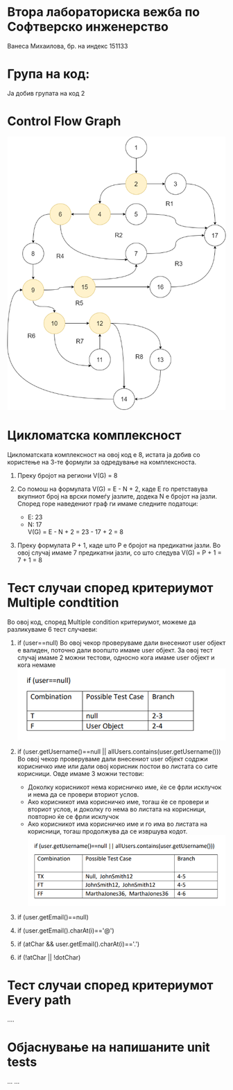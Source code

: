 # Втора лабораториска вежба по Софтверско инженерство
Ванеса Михаилова, бр. на индекс 151133

# Група на код:
Ја добив групата на код 2

# Control Flow Graph
![alt text](https://github.com/vmihailova/SI_Lab2_151133/blob/master/151133_Control_Flow.png?raw=true)

# Цикломатска комплексност
Цикломатската комплексност на овој код е 8, истата ја добив со користење на 3-те формули за одредување на комплексноста.

1. Преку бројот на региони
   V(G) = 8
   
2. Со помош на формулата V(G) = E - N + 2, каде E го претставува вкупниот број на врски помеѓу јазлите, додека N е бројот на јазли.     
   Според горе наведениот граф ги имаме следните податоци:
   - E: 23
   - N: 17   
   V(G) = E - N + 2 = 23 - 17 + 2 = 8

3. Преку формулата P + 1, каде што P е бројот на предикатни јазли. Во овој случај имаме 7 предикатни јазли, со што следува
   V(G) = P + 1 = 7 + 1 = 8


# Тест случаи според критериумот Multiple condtition

Во овој код, според Multiple condition критериумот, можеме да разликуваме 6 тест случаеви:

 1. if (user==null) 
    Во овој чекор проверуваме дали внесениот user објект е валиден, поточно дали воопшто имаме user објект. 
    За овој тест случај имаме 2 можни тестови, односно кога имаме user објект и кога немаме
    ![alt text](https://github.com/vmihailova/SI_lab2_151133/blob/master/MultipleConditionsDATA/MC1.png?raw=true)
    
 
 2. if (user.getUsername()==null || allUsers.contains(user.getUsername()))
    Во овој чекор проверуваме дали внесениот user објект содржи корисничко име или дали овој корисник постои во листата со сите корисници.
    Овде имаме 3 можни тестови:
    - Доколку корисникот нема корисничко име, ќе се фрли исклучок и нема да се провери вториот услов.
    - Ако корисникот има корисничко име, тогаш ќе се провери и вториот услов, и доколку го нема во листата на корисници, повторно ќе се фрли исклучок
    - Ако корисникот има корисничко име и го има во листата на корисници, тогаш продолжува да се извршува кодот.
    ![alt text](https://github.com/vmihailova/SI_lab2_151133/blob/master/MultipleConditionsDATA/MC2.png?raw=true)
    
 
 3. if (user.getEmail()==null)
 
 
 4. if (user.getEmail().charAt(i)=='@')
 
 
 5. if (atChar && user.getEmail().charAt(i)=='.')
 
 
 6. if (!atChar || !dotChar)


# Тест случаи според критериумот Every path
....

# Објаснување на напишаните unit tests
... ...

